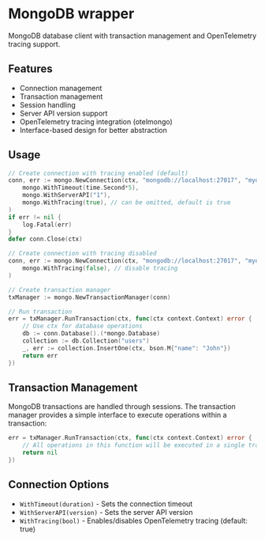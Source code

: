 # MongoDB wrapper

MongoDB database client with transaction management and OpenTelemetry tracing support.

## Features

- Connection management
- Transaction management
- Session handling
- Server API version support
- OpenTelemetry tracing integration (otelmongo)
- Interface-based design for better abstraction

## Usage

```go
// Create connection with tracing enabled (default)
conn, err := mongo.NewConnection(ctx, "mongodb://localhost:27017", "mydb",
    mongo.WithTimeout(time.Second*5),
    mongo.WithServerAPI("1"),
    mongo.WithTracing(true), // can be omitted, default is true
)
if err != nil {
    log.Fatal(err)
}
defer conn.Close(ctx)

// Create connection with tracing disabled
conn, err := mongo.NewConnection(ctx, "mongodb://localhost:27017", "mydb",
    mongo.WithTracing(false), // disable tracing
)

// Create transaction manager
txManager := mongo.NewTransactionManager(conn)

// Run transaction
err = txManager.RunTransaction(ctx, func(ctx context.Context) error {
    // Use ctx for database operations
    db := conn.Database().(*mongo.Database)
    collection := db.Collection("users")
    _, err := collection.InsertOne(ctx, bson.M{"name": "John"})
    return err
})
```

## Transaction Management

MongoDB transactions are handled through sessions. The transaction manager provides a simple interface to execute operations within a transaction:

```go
err = txManager.RunTransaction(ctx, func(ctx context.Context) error {
    // All operations in this function will be executed in a single transaction
    return nil
})
```

## Connection Options

- `WithTimeout(duration)` - Sets the connection timeout
- `WithServerAPI(version)` - Sets the server API version
- `WithTracing(bool)` - Enables/disables OpenTelemetry tracing (default: true)
